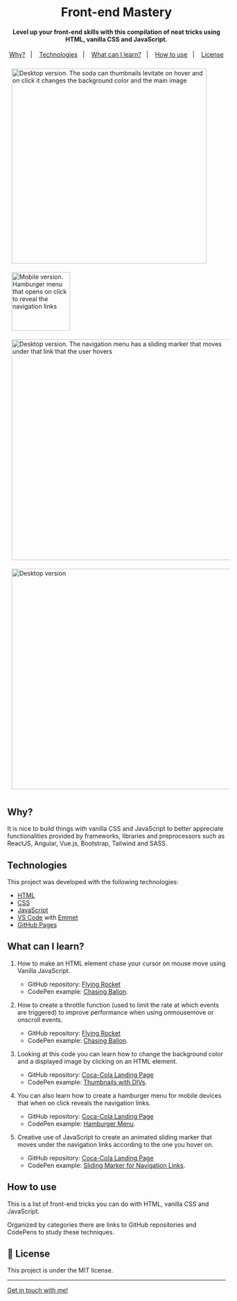 <h1 align="center">
    <br>
    Front-end Mastery
</h1>

<h4 align="center">
  Level up your front-end skills with this compilation of neat tricks using HTML, vanilla CSS and JavaScript.
</h4>

<p align="center">
  <a href ="#why">Why?</a>&nbsp;&nbsp;&nbsp;|&nbsp;&nbsp;&nbsp;
  <a href="#technologies">Technologies</a>&nbsp;&nbsp;&nbsp;|&nbsp;&nbsp;&nbsp;
  <a href="#what-can-i-learn">What can I learn?</a>&nbsp;&nbsp;&nbsp;|&nbsp;&nbsp;&nbsp;
  <a href="#how-to-use">How to use</a>&nbsp;&nbsp;&nbsp;|&nbsp;&nbsp;&nbsp;
  <a href="#memo-license">License</a>
</p>

<div style="display: flex; flex-wrap: wrap; justify-content: space-between;">

  <img style="margin: 10px" alt="Desktop version. The soda can thumbnails levitate on hover and on click it changes the background color and the main image" src="https://res.cloudinary.com/dmct8cfu9/image/upload/v1599080274/landing_page_coca-cola_thumbnails.gif" width="450"/>

  <img style="margin: 10px" alt="Mobile version. Hamburger menu that opens on click to reveal the navigation links" src="https://res.cloudinary.com/dmct8cfu9/image/upload/v1599732094/landing_page_coca-cola_hamburguer_menu_hhbxwq.gif" width="135" />

  <img style="margin: 10px" alt="Desktop version. The navigation menu has a sliding marker that moves under that link that the user hovers" src="https://res.cloudinary.com/dmct8cfu9/image/upload/v1599116953/landing_page_coca-cola_navbar_links_indicator_ytqfbh.gif" width="509"/>
  

  <img style="margin: 10px" alt="Desktop version" src="https://res.cloudinary.com/dmct8cfu9/image/upload/v1599279385/flying_rocket_desktop.gif" width="509"/>

</div>

## Why?

It is nice to build things with vanilla CSS and JavaScript to better appreciate functionalities provided by frameworks, libraries and preprocessors such as ReactJS, Angular, Vue.js, Bootstrap, Tailwind and SASS.

## Technologies

This project was developed with the following technologies:

-  [HTML](https://html.spec.whatwg.org/multipage/)
-  [CSS](https://www.w3.org/Style/CSS/Overview.en.html)
-  [JavaScript](https://www.ecma-international.org/publications/standards/Ecma-262-arch.htm)
-  [VS Code][vc] with [Emmet][emmet]
-  [GitHub Pages](https://pages.github.com/)

## What can I learn?

1. How to make an HTML element chase your cursor on mouse move using Vanilla JavaScript.
   - GitHub repository: [Flying Rocket](https://github.com/stevescruz/flying_rocket)
   - CodePen example: [Chasing Ballon](https://codepen.io/stevescruz/pen/QWNOReZ).
   
2. How to create a throttle function (used to limit the rate at which events are triggered) to improve performance when using onmousemove or onscroll events.  
   - GitHub repository: [Flying Rocket](https://github.com/stevescruz/flying_rocket)
   - CodePen example: [Chasing Ballon](https://codepen.io/stevescruz/pen/QWNOReZ).

3. Looking at this code you can learn how to change the background color and a displayed image by clicking on an HTML element.
   - GitHub repository: [Coca-Cola Landing Page](https://github.com/stevescruz/landing-page_coca-cola)
   - CodePen example: [Thumbnails with DIVs](https://codepen.io/stevescruz/pen/xxVWLjr).
   
4. You can also learn how to create a hamburger menu for mobile devices that when on click reveals the navigation links.
   - GitHub repository: [Coca-Cola Landing Page](https://github.com/stevescruz/landing-page_coca-cola)
   - CodePen example: [Hamburger Menu](https://codepen.io/stevescruz/pen/yLOKzvo).
5. Creative use of JavaScript to create an animated sliding marker that moves under the navigation links according to the one you hover on.
   - GitHub repository: [Coca-Cola Landing Page](https://github.com/stevescruz/landing-page_coca-cola)
   - CodePen example: [Sliding Marker for Navigation Links](https://codepen.io/stevescruz/pen/KKzoqoG).

## How to use

This is a list of front-end tricks you can do with HTML, vanilla CSS and JavaScript. 

Organized by categories there are links to GitHub repositories and CodePens to study these techniques.

## :memo: License
This project is under the MIT license.

---

[Get in touch with me!](https://www.linkedin.com/in/stevescruz/)

[vc]: https://code.visualstudio.com/
[emmet]: https://emmet.io/
